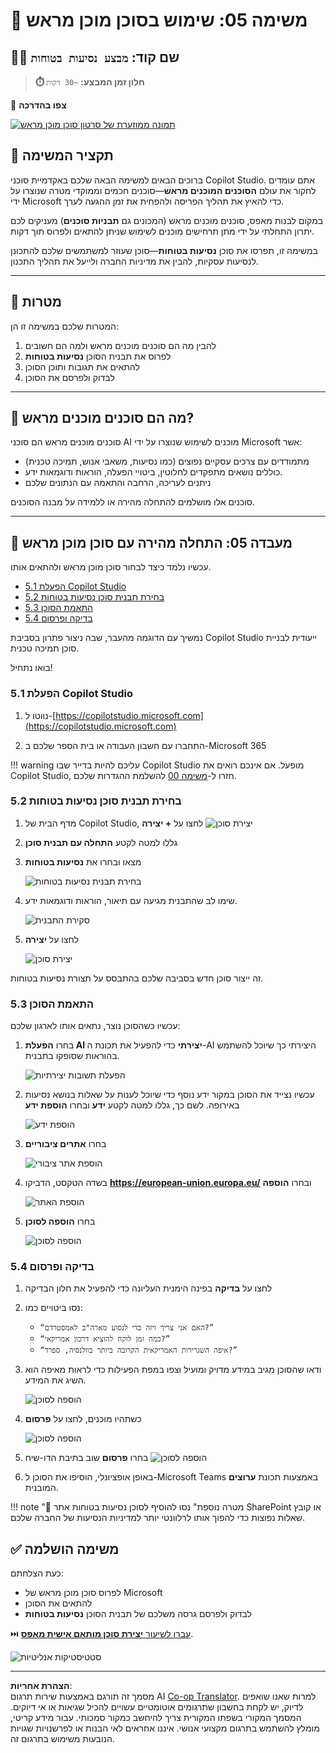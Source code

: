 <!--
CO_OP_TRANSLATOR_METADATA:
{
  "original_hash": "8e2c64a7f9303e58329ec8bb468c80b4",
  "translation_date": "2025-10-17T01:14:55+00:00",
  "source_file": "docs/recruit/05-using-prebuilt-agents/README.md",
  "language_code": "he"
}
-->
# 🧰 משימה 05: שימוש בסוכן מוכן מראש  

## 🕵️‍♂️ שם קוד: `מבצע נסיעות בטוחות`

> **⏱️ חלון זמן המבצע:** `~30 דקות`

🎥 **צפו בהדרכה**

[![תמונה ממוזערת של סרטון סוכן מוכן מראש](../../../../../translated_images/video-thumbnail.234ee62d2e4e837a7401776b5f092e5d5819f46a2e2859a92654b38f1381789f.he.jpg)](https://www.youtube.com/watch?v=NmXsx8WjWuM "צפו בהדרכה ביוטיוב")

## 🎯 תקציר המשימה

ברוכים הבאים למשימה הבאה שלכם באקדמיית סוכני Copilot Studio. אתם עומדים לחקור את עולם **הסוכנים המוכנים מראש**—סוכנים חכמים וממוקדי מטרה שנוצרו על ידי Microsoft כדי להאיץ את תהליך הפריסה ולהפחית את זמן ההגעה לערך.

במקום לבנות מאפס, סוכנים מוכנים מראש (המכונים גם **תבניות סוכנים**) מעניקים לכם יתרון התחלתי על ידי מתן תרחישים מוכנים לשימוש שניתן להתאים ולפרוס תוך דקות.

במשימה זו, תפרסו את סוכן **נסיעות בטוחות**—סוכן שעוזר למשתמשים שלכם להתכונן לנסיעות עסקיות, להבין את מדיניות החברה ולייעל את תהליך התכנון.

---

## 🧭 מטרות

המטרות שלכם במשימה זו הן:

1. להבין מה הם סוכנים מוכנים מראש ולמה הם חשובים  
1. לפרוס את תבנית הסוכן **נסיעות בטוחות**  
1. להתאים את תגובות ותוכן הסוכן  
1. לבדוק ולפרסם את הסוכן  

---

## 🧠 מה הם סוכנים מוכנים מראש?

סוכנים מוכנים מראש הם סוכני AI מוכנים לשימוש שנוצרו על ידי Microsoft אשר:

- מתמודדים עם צרכים עסקיים נפוצים (כמו נסיעות, משאבי אנוש, תמיכה טכנית)
- כוללים נושאים מתפקדים לחלוטין, ביטויי הפעלה, הוראות ודוגמאות ידע.
- ניתנים לעריכה, הרחבה והתאמה עם הנתונים שלכם

סוכנים אלו מושלמים להתחלה מהירה או ללמידה על מבנה הסוכנים.

---

## 🧪 מעבדה 05: התחלה מהירה עם סוכן מוכן מראש

עכשיו נלמד כיצד לבחור סוכן מוכן מראש ולהתאים אותו.

- [5.1 הפעלת Copilot Studio](../../../../../docs/recruit/05-using-prebuilt-agents)
- [5.2 בחירת תבנית סוכן נסיעות בטוחות](../../../../../docs/recruit/05-using-prebuilt-agents)
- [5.3 התאמת הסוכן](../../../../../docs/recruit/05-using-prebuilt-agents)
- [5.4 בדיקה ופרסום](../../../../../docs/recruit/05-using-prebuilt-agents)

נמשיך עם הדוגמה מהעבר, שבה ניצור פתרון בסביבת Copilot Studio ייעודית לבניית סוכן תמיכה טכנית.

בואו נתחיל!

### 5.1 הפעלת Copilot Studio

1. נווטו ל-[https://copilotstudio.microsoft.com](https://copilotstudio.microsoft.com)

1. התחברו עם חשבון העבודה או בית הספר שלכם ב-Microsoft 365

!!! warning
    עליכם להיות בדייר שבו Copilot Studio מופעל. אם אינכם רואים את Copilot Studio, חזרו ל-[משימה 00](../00-course-setup/README.md) להשלמת ההגדרות שלכם.

### 5.2 בחירת תבנית סוכן נסיעות בטוחות

1. מדף הבית של Copilot Studio, לחצו על **+ יצירה**
    ![יצירת סוכן](../../../../../translated_images/create.ef22dd3e758823e9f17d69ef07c7db6fef8cbc00dd944ac65842bd3bd9f16efd.he.png)

1. גללו למטה לקטע **התחלה עם תבנית סוכן**

1. מצאו ובחרו את **נסיעות בטוחות**

    ![בחירת תבנית נסיעות בטוחות](../../../../../translated_images/choose_template.01c90e72076da7f14a9c93120dec6932b57a109a506823dd3b195d8f610afb07.he.png)

1. שימו לב שהתבנית מגיעה עם תיאור, הוראות ודוגמאות ידע.

    ![סקירת התבנית](../../../../../translated_images/template-setup.0b2f5a8dd8c3e7e305d24461df3065a4ec435d3300df75287891830a9b91b974.he.png)

1. לחצו על **יצירה**

    ![יצירת סוכן](../../../../../translated_images/create-agent-setup.3383d353508b5e33593bd2961c1fbea29568a49868356844ab4cffdad584a655.he.png)

זה ייצור סוכן חדש בסביבה שלכם בהתבסס על תצורת נסיעות בטוחות.

### 5.3 התאמת הסוכן

עכשיו כשהסוכן נוצר, נתאים אותו לארגון שלכם:

1. בחרו **הפעלת AI יצירתי** כדי להפעיל את תכונת ה-AI היצירתי כך שיוכל להשתמש בהוראות שסופקו בתבנית.

    ![הפעלת תשובות יצירתיות](../../../../../translated_images/gen-answers.7e91d692123771a60b0b944956472a1323857f61ffa2c32231f12eeb9bec341c.he.png)

1. עכשיו נצייד את הסוכן במקור ידע נוסף כדי שיוכל לענות על שאלות בנושא נסיעות באירופה. לשם כך, גללו למטה לקטע **ידע** ובחרו **הוספת ידע**

    ![הוספת ידע](../../../../../translated_images/knowledge.d85f70ad6cffe8700b2f33f76633c1c37ce45a960a33e42b3b48eca2759449b5.he.png)

1. בחרו **אתרים ציבוריים**

    ![הוספת אתר ציבורי](../../../../../translated_images/public-website.cb547b2284c409058bbe7e0a46e503f2368911b0781eec530b9ae63cd174e0b9.he.png)

1. בשדה הטקסט, הדביקו **<https://european-union.europa.eu/>** ובחרו **הוספה**

    ![הוספת האתר](../../../../../translated_images/paste-add.bb80b0f0f9bcd47dfbf00ebcb0a5386fa892be795c2eee74a8348c0d2a6ab5ae.he.png)

1. בחרו **הוספה לסוכן**

    ![הוספה לסוכן](../../../../../translated_images/add-to-agent.f139c87c5a79ddaa1eef244a93f76c6451c1374dbbf189c23ce24c49a65d6073.he.png)

### 5.4 בדיקה ופרסום

1. לחצו על **בדיקה** בפינה הימנית העליונה כדי להפעיל את חלון הבדיקה  

1. נסו ביטויים כמו:

    - `“האם אני צריך ויזה כדי לנסוע מארה"ב לאמסטרדם?”`
    - `“כמה זמן לוקח להוציא דרכון אמריקאי?”`
    - `“איפה השגרירות האמריקאית הקרובה ביותר בוולנסיה, ספרד?”`

1. ודאו שהסוכן מגיב במידע מדויק ומועיל וצפו במפת הפעילות כדי לראות מאיפה הוא השיג את המידע.

    ![הוספה לסוכן](../../../../../translated_images/response-passport.e91b05c561f49cf5edbbdc6d7a61fffdcc4ad3d413bd17b09cca3f521a578be8.he.png)

1. כשתהיו מוכנים, לחצו על **פרסום**

    ![הוספה לסוכן](../../../../../translated_images/publish-1.0685cfdf10e365ee58a8d0160c5bab81aef8fa5fbd2eb65535d568f611532637.he.png)

1. בחרו **פרסום** שוב בתיבת הדו-שיח
    ![הוספה לסוכן](../../../../../translated_images/publish-2.9c3964d72347088eeaaf8c137921d5b67c9962bce0ad067f89e8999f75299aa2.he.png)

1. באופן אופציונלי, הוסיפו את הסוכן ל-Microsoft Teams באמצעות תכונת **ערוצים** המובנית.

!!! note "🧳 מטרה נוספת"
    נסו להוסיף לסוכן נסיעות בטוחות אתר SharePoint או קובץ שאלות נפוצות כדי להפוך אותו לרלוונטי יותר למדיניות הנסיעות של החברה שלכם.

## ✅ משימה הושלמה

כעת הצלחתם:

- לפרוס סוכן מוכן מראש של Microsoft  
- להתאים את הסוכן
- לבדוק ולפרסם גרסה משלכם של תבנית הסוכן **נסיעות בטוחות**

⏭️ [עברו לשיעור **יצירת סוכן מותאם אישית מאפס**](../06-create-agent-from-conversation/README.md).

<!-- markdownlint-disable-next-line MD033 -->
<img src="https://m365-visitor-stats.azurewebsites.net/agent-academy/recruit/05-using-prebuilt-agents" alt="סטטיסטיקות אנליטיות" />

---

**הצהרת אחריות**:  
מסמך זה תורגם באמצעות שירות תרגום AI [Co-op Translator](https://github.com/Azure/co-op-translator). למרות שאנו שואפים לדיוק, יש לקחת בחשבון שתרגומים אוטומטיים עשויים להכיל שגיאות או אי דיוקים. המסמך המקורי בשפתו המקורית צריך להיחשב כמקור סמכותי. עבור מידע קריטי, מומלץ להשתמש בתרגום מקצועי אנושי. איננו אחראים לאי הבנות או לפרשנויות שגויות הנובעות משימוש בתרגום זה.